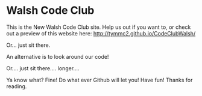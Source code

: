 # Walsh Code Club
This is the New Walsh Code Club site.
Help us out if you want to, or check out a preview of this website here: http://tymmc2.github.io/CodeClubWalsh/

Or... just sit there.

An alternative is to look around our code!

Or.... just sit there.... longer....

Ya know what? Fine! Do what ever Github will let you! Have fun! Thanks for reading.
